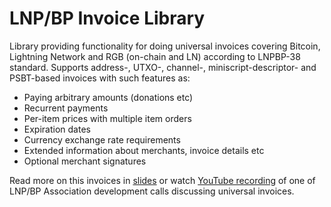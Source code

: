# LNP/BP Invoice Library

Library providing functionality for doing universal invoices covering Bitcoin,
Lightning Network and RGB (on-chain and LN) according to LNPBP-38 standard.
Supports address-, UTXO-, channel-, miniscript-descriptor- and PSBT-based
invoices with such features as:
- Paying arbitrary amounts (donations etc)
- Recurrent payments
- Per-item prices with multiple item orders
- Expiration dates
- Currency exchange rate requirements
- Extended information about merchants, invoice details etc
- Optional merchant signatures

Read more on this invoices in 
[slides](https://github.com/LNP-BP/FAQ/blob/master/Presentation%20slides/Universal%20LNP-BP%20invoices.pdf) 
or watch [YouTube recording](https://www.youtube.com/watch?v=R1QudCywRGk) of one
of LNP/BP Association development calls discussing universal invoices.
